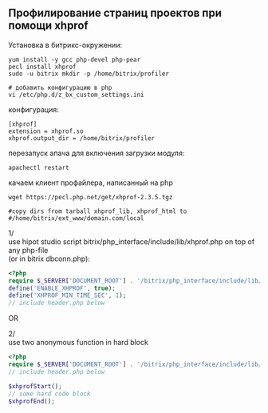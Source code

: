 Профилирование страниц проектов при помощи xhprof
------------------------------------------

Установка в битрикс-окружении:

```shell
yum install -y gcc php-devel php-pear
pecl install xhprof
sudo -u bitrix mkdir -p /home/bitrix/profiler

# добавить конфигурацию в php
vi /etc/php.d/z_bx_custom_settings.ini
```

конфигурация:
```text
[xhprof]
extension = xhprof.so
xhprof.output_dir = /home/bitrix/profiler
```

перезапуск апача для включения загрузки модуля:

```shell
apachectl restart
```

качаем клиент профайлера, написанный на php
```shell
wget https://pecl.php.net/get/xhprof-2.3.5.tgz

#copy dirs from tarball xhprof_lib, xhprof_html to
#/home/bitrix/ext_www/domain.com/local
```

1/\
use hipot studio script bitrix/php_interface/include/lib/xhprof.php on top of any php-file\
(or in bitrix dbconn.php):

```php
<?php
require $_SERVER['DOCUMENT_ROOT'] . '/bitrix/php_interface/include/lib/xhprof.php';
define('ENABLE_XHPROF', true);
define('XHPROF_MIN_TIME_SEC', 1);
// include header.php below
```

OR

2/\
use two anonymous function in hard block
```php
<?php
require $_SERVER['DOCUMENT_ROOT'] . '/bitrix/php_interface/include/lib/xhprof.php';
// include header.php below

$xhprofStart();
// some hard code block
$xhprofEnd();
```